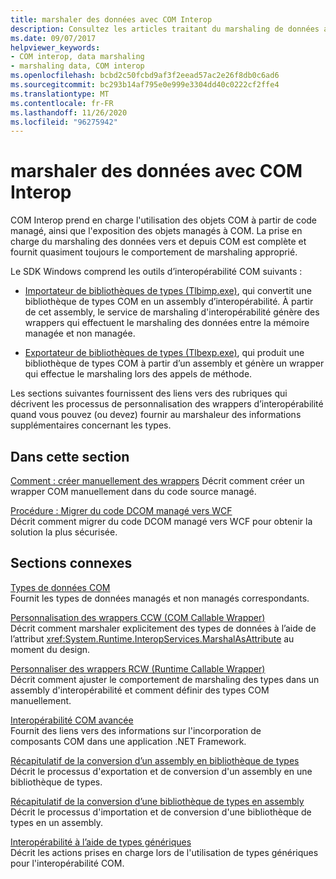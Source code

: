```yaml
---
title: marshaler des données avec COM Interop
description: Consultez les articles traitant du marshaling de données avec COM Interop. Les outils Tlbimp.exe et Tlbexp.exe effectuent la conversion entre une bibliothèque de types COM et un assembly d’interopérabilité.
ms.date: 09/07/2017
helpviewer_keywords:
- COM interop, data marshaling
- marshaling data, COM interop
ms.openlocfilehash: bcbd2c50fcbd9af3f2eead57ac2e26f8db0c6ad6
ms.sourcegitcommit: bc293b14af795e0e999e3304dd40c0222cf2ffe4
ms.translationtype: MT
ms.contentlocale: fr-FR
ms.lasthandoff: 11/26/2020
ms.locfileid: "96275942"
---
```

# <a name="marshaling-data-with-com-interop"></a>marshaler des données avec COM Interop

COM Interop prend en charge l'utilisation des objets COM à partir de code managé, ainsi que l'exposition des objets managés à COM. La prise en charge du marshaling des données vers et depuis COM est complète et fournit quasiment toujours le comportement de marshaling approprié.  
  
 Le SDK Windows comprend les outils d’interopérabilité COM suivants :  
  
- [Importateur de bibliothèques de types (Tlbimp.exe)](../tools/tlbimp-exe-type-library-importer.md), qui convertit une bibliothèque de types COM en un assembly d’interopérabilité. À partir de cet assembly, le service de marshaling d'interopérabilité génère des wrappers qui effectuent le marshaling des données entre la mémoire managée et non managée.  
  
- [Exportateur de bibliothèques de types (Tlbexp.exe)](../tools/tlbexp-exe-type-library-exporter.md), qui produit une bibliothèque de types COM à partir d’un assembly et génère un wrapper qui effectue le marshaling lors des appels de méthode.  
  
 Les sections suivantes fournissent des liens vers des rubriques qui décrivent les processus de personnalisation des wrappers d’interopérabilité quand vous pouvez (ou devez) fournir au marshaleur des informations supplémentaires concernant les types.  
  
## <a name="in-this-section"></a>Dans cette section  

[Comment : créer manuellement des wrappers](how-to-create-wrappers-manually.md) Décrit comment créer un wrapper COM manuellement dans du code source managé.

 [Procédure : Migrer du code DCOM managé vers WCF](how-to-migrate-managed-code-dcom-to-wcf.md)  
 Décrit comment migrer du code DCOM managé vers WCF pour obtenir la solution la plus sécurisée.  
  
## <a name="related-sections"></a>Sections connexes  

 [Types de données COM](/previous-versions/dotnet/netframework-4.0/sak564ww(v=vs.100))  
 Fournit les types de données managés et non managés correspondants.  
  
 [Personnalisation des wrappers CCW (COM Callable Wrapper)](/previous-versions/dotnet/netframework-4.0/3bwc828w(v=vs.100))  
 Décrit comment marshaler explicitement des types de données à l’aide de l’attribut <xref:System.Runtime.InteropServices.MarshalAsAttribute> au moment du design.  
  
 [Personnaliser des wrappers RCW (Runtime Callable Wrapper)](/previous-versions/dotnet/netframework-4.0/e753eftz(v=vs.100))  
 Décrit comment ajuster le comportement de marshaling des types dans un assembly d'interopérabilité et comment définir des types COM manuellement.  
  
 [Interopérabilité COM avancée](/previous-versions/dotnet/netframework-4.0/bd9cdfyx(v=vs.100))  
 Fournit des liens vers des informations sur l'incorporation de composants COM dans une application .NET Framework.  
  
 [Récapitulatif de la conversion d’un assembly en bibliothèque de types](/previous-versions/dotnet/netframework-4.0/xk1120c3(v=vs.100))  
 Décrit le processus d'exportation et de conversion d'un assembly en une bibliothèque de types.  
  
 [Récapitulatif de la conversion d’une bibliothèque de types en assembly](/previous-versions/dotnet/netframework-4.0/k83zzh38(v=vs.100))  
 Décrit le processus d'importation et de conversion d'une bibliothèque de types en un assembly.  
  
 [Interopérabilité à l’aide de types génériques](/previous-versions/dotnet/netframework-4.0/ms229590(v=vs.100))  
 Décrit les actions prises en charge lors de l'utilisation de types génériques pour l'interopérabilité COM.
